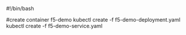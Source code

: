 #!/bin/bash

#create container f5-demo
kubectl create -f f5-demo-deployment.yaml
kubectl create -f f5-demo-service.yaml